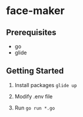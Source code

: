 # face-maker

## Prerequisites
- go
- glide

## Getting Started
1. Install packages `glide up`

2. Modify .env file

3. Run `go run *.go`

